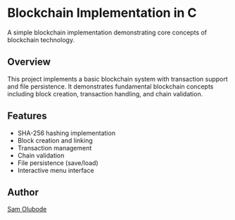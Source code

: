 # Blockchain Implementation in C

A simple blockchain implementation demonstrating core concepts of blockchain technology.

## Overview

This project implements a basic blockchain system with transaction support and file persistence. It demonstrates fundamental blockchain concepts including block creation, transaction handling, and chain validation.

## Features

- SHA-256 hashing implementation
- Block creation and linking
- Transaction management
- Chain validation
- File persistence (save/load)
- Interactive menu interface

## Author

[Sam Olubode](https://github.com/SundayOlubode)
